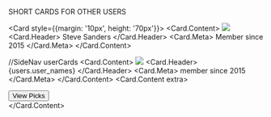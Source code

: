SHORT CARDS FOR OTHER USERS

<Card style={{margin: '10px', height: '70px'}}>
<Card.Content>
  <Image floated='right' size='mini' src='./MM.png' />
  <Card.Header>
    Steve Sanders
  </Card.Header>
  <Card.Meta>
    Member since 2015
  </Card.Meta>
</Card.Content>

</Card>



//SideNav userCards
<Card>
  <Card.Content>
    <Image floated='right' size='mini' src='../MM.png' />
    <Card.Header>
      {users.user_names}
    </Card.Header>
    <Card.Meta>
      member since 2015
    </Card.Meta>
  </Card.Content>
  <Card.Content extra>
    <div className='ui two buttons'>
      <Button basic color='green'>View Picks</Button>
    </div>
  </Card.Content>
</Card>
